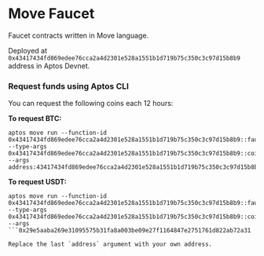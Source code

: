 # Move Faucet

Faucet contracts written in Move language.

Deployed at `0x43417434fd869edee76cca2a4d2301e528a1551b1d719b75c350c3c97d15b8b9` address in Aptos Devnet.

### Request funds using Aptos CLI

You can request the following coins each 12 hours: 

**To request BTC:**

```shell
aptos move run --function-id 0x43417434fd869edee76cca2a4d2301e528a1551b1d719b75c350c3c97d15b8b9::faucet::request --type-args 0x43417434fd869edee76cca2a4d2301e528a1551b1d719b75c350c3c97d15b8b9::coins::BTC --args address:43417434fd869edee76cca2a4d2301e528a1551b1d719b75c350c3c97d15b8b9
```

**To request USDT:**

```shell
aptos move run --function-id 0x43417434fd869edee76cca2a4d2301e528a1551b1d719b75c350c3c97d15b8b9::faucet::request --type-args 0x43417434fd869edee76cca2a4d2301e528a1551b1d719b75c350c3c97d15b8b9::coins::USDT --args 
```0x29e5aaba269e31095575b31fa8a003be09e27f1164847e2751761d822ab72a31

Replace the last `address` argument with your own address.  
